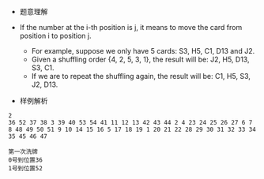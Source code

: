 * 题意理解
* If the number at the i-th position is j, it means to move the card from position i to position j. 
  * For example, suppose we only have 5 cards: S3, H5, C1, D13 and J2. 
  * Given a shuffling order {4, 2, 5, 3, 1}, the result will be: J2, H5, D13, S3, C1. 
  * If we are to repeat the shuffling again, the result will be: C1, H5, S3, J2, D13.

* 样例解析
```
2
36 52 37 38 3 39 40 53 54 41 11 12 13 42 43 44 2 4 23 24 25 26 27 6 7 8 48 49 50 51 9 10 14 15 16 5 17 18 19 1 20 21 22 28 29 30 31 32 33 34 35 45 46 47

第一次洗牌
0号到位置36
1号到位置52

```
